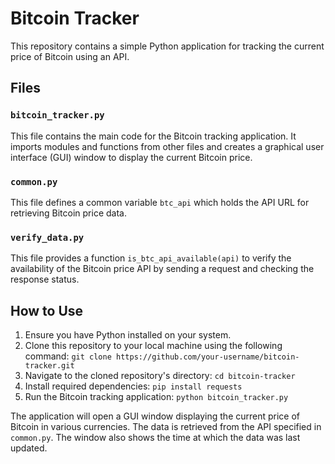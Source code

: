 # Bitcoin Tracker

This repository contains a simple Python application for tracking the current price of Bitcoin using an API.

## Files

### `bitcoin_tracker.py`

This file contains the main code for the Bitcoin tracking application. It imports modules and functions from other files and creates a graphical user interface (GUI) window to display the current Bitcoin price.

### `common.py`

This file defines a common variable `btc_api` which holds the API URL for retrieving Bitcoin price data.

### `verify_data.py`

This file provides a function `is_btc_api_available(api)` to verify the availability of the Bitcoin price API by sending a request and checking the response status.

## How to Use

1. Ensure you have Python installed on your system.
2. Clone this repository to your local machine using the following command:
`git clone https://github.com/your-username/bitcoin-tracker.git`
3. Navigate to the cloned repository's directory: `cd bitcoin-tracker`
4. Install required dependencies: `pip install requests`
5. Run the Bitcoin tracking application: `python bitcoin_tracker.py`


The application will open a GUI window displaying the current price of Bitcoin in various currencies. The data is retrieved from the API specified in `common.py`. The window also shows the time at which the data was last updated.

